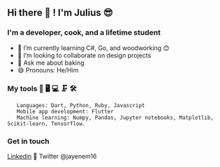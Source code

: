 ## Hi there 👋 ! I'm Julius 😎

### I'm a developer, cook, and a lifetime student


- 🌱 I’m currently learning C#, Go, and woodworking 😊
- 👯 I’m looking to collaborate on design projects
- 💬 Ask me about baking
- 😄 Pronouns: He/Him

### My tools 🥽 🖥 💻 🗜 🛠
```
   Languages: Dart, Python, Ruby, Javascript
   Mobile app development: Flutter
   Machine learning: Numpy, Pandas, Jupyter notebooks, Matplotlib, Scikit-learn, Tensorflow.
```


### Get in touch
[Linkedin](https://www.linkedin.com/in/julius-ngigi-m/)
🔵 Twitter @jayenem16
